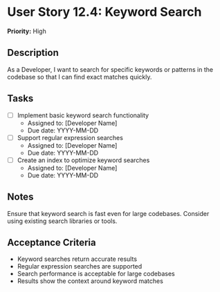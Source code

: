 # User Story 12.4: Keyword Search

**Priority:** High

## Description
As a Developer, I want to search for specific keywords or patterns in the codebase so that I can find exact matches quickly.

## Tasks
- [ ] Implement basic keyword search functionality
  - Assigned to: [Developer Name]
  - Due date: YYYY-MM-DD
- [ ] Support regular expression searches
  - Assigned to: [Developer Name]
  - Due date: YYYY-MM-DD
- [ ] Create an index to optimize keyword searches
  - Assigned to: [Developer Name]
  - Due date: YYYY-MM-DD

## Notes
Ensure that keyword search is fast even for large codebases. Consider using existing search libraries or tools.

## Acceptance Criteria
- Keyword searches return accurate results
- Regular expression searches are supported
- Search performance is acceptable for large codebases
- Results show the context around keyword matches